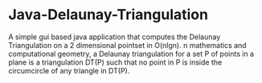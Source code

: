 # Java-Delaunay-Triangulation
A simple gui based java application that computes the Delaunay Triangulation on a 2 dimensional pointset in O(nlgn). n mathematics and computational geometry, a Delaunay triangulation for a set P of points in a plane is a triangulation DT(P) such that no point in P is inside the circumcircle of any triangle in DT(P).
